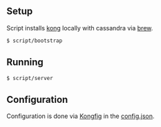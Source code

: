 

## Setup

Script installs [kong](http://getkong.org) locally with cassandra via [brew](http://brew.sh/).

```bash
$ script/bootstrap
```

## Running

```bash
$ script/server
```

## Configuration

Configuration is done via [Kongfig](https://github.com/mybuilder/kongfig) in the [config.json](https://github.com/cgarvis/rp.kong/blob/master/config.json).
